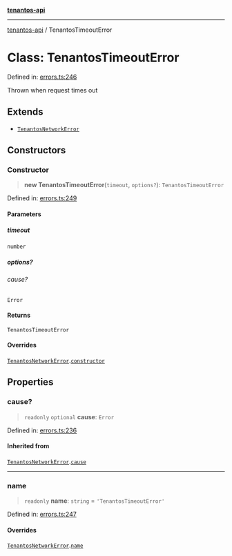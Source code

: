 [**tenantos-api**](../README.md)

***

[tenantos-api](../globals.md) / TenantosTimeoutError

# Class: TenantosTimeoutError

Defined in: [errors.ts:246](https://github.com/shadmanZero/tenantos-api/blob/5456fdea44f46a63455944d4982f5327cbeb3156/src/errors.ts#L246)

Thrown when request times out

## Extends

- [`TenantosNetworkError`](TenantosNetworkError.md)

## Constructors

### Constructor

> **new TenantosTimeoutError**(`timeout`, `options?`): `TenantosTimeoutError`

Defined in: [errors.ts:249](https://github.com/shadmanZero/tenantos-api/blob/5456fdea44f46a63455944d4982f5327cbeb3156/src/errors.ts#L249)

#### Parameters

##### timeout

`number`

##### options?

###### cause?

`Error`

#### Returns

`TenantosTimeoutError`

#### Overrides

[`TenantosNetworkError`](TenantosNetworkError.md).[`constructor`](TenantosNetworkError.md#constructor)

## Properties

### cause?

> `readonly` `optional` **cause**: `Error`

Defined in: [errors.ts:236](https://github.com/shadmanZero/tenantos-api/blob/5456fdea44f46a63455944d4982f5327cbeb3156/src/errors.ts#L236)

#### Inherited from

[`TenantosNetworkError`](TenantosNetworkError.md).[`cause`](TenantosNetworkError.md#cause)

***

### name

> `readonly` **name**: `string` = `'TenantosTimeoutError'`

Defined in: [errors.ts:247](https://github.com/shadmanZero/tenantos-api/blob/5456fdea44f46a63455944d4982f5327cbeb3156/src/errors.ts#L247)

#### Overrides

[`TenantosNetworkError`](TenantosNetworkError.md).[`name`](TenantosNetworkError.md#name)
